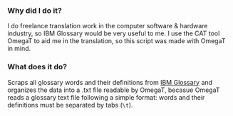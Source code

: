 ### Why did I do it?

I do freelance translation work in the computer software & hardware industry, so IBM Glossary would be very useful to me. I use the CAT tool OmegaT to aid me in the translation, so this script was made with OmegaT in mind.

### What does it do?

Scraps all glossary words and their definitions from [IBM Glossary](http://www-01.ibm.com/software/globalization/terminology/) and organizes the data into a .txt file readable by OmegaT, becasue OmegaT reads a glossary text file following a simple format: words and their definitions must be separated by tabs (`\t`).
